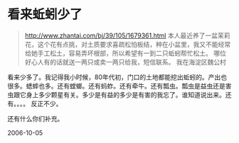 # 看来蚯蚓少了

> http://www.zhantai.com/bj/39/105/1679361.html
>本人最近养了一盆茉莉花，这个花有点挑，对土质要求喜疏松怕板结，种在小盆里，我又不能经常给她手工松土，容易弄坏根部，所以希望有一到二只蚯蚓帮忙松土。
哪位好心人有的话就送一两只或卖一两只给我，短信联系。
我在海淀区魏公村

看来少多了。我记得我小时候，80年代初，门口的土地都能挖出蚯蚓的。产出也很多。蟋蟀也多。还有螳螂。还有蚂蚱。还有牵牛。还有瓢虫。瓢虫是益虫还是害虫跟它身上多少颗星有关。多少是有益的多少是有害的我忘了。谁知道说出来。还有。。。。 反正不少。

还有什么你们补充。

2006-10-05
